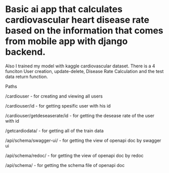 # Basic ai app that calculates cardiovascular heart disease rate based on the information that comes from mobile app with django backend.
Also I trained my model with kaggle cardiovascular dataset.
There is a 4 funciton User creation, update-delete, Disease Rate Calculation and the test data return function.


Paths

/cardiouser   - for creating and viewing all users

/cardiouser/id  - for getting spesific user with his id

/cardiouser/getdeseaserate/id - for getting the desease rate of the user with id

/getcardiodata/ - for getting all of the train data

/api/schema/swagger-ui/  - for getting the view of openapi doc by swagger ui

/api/schema/redoc/  - for getting the view of  openapi doc by redoc

/api/schema/  - for getting the schema file of openapi doc

